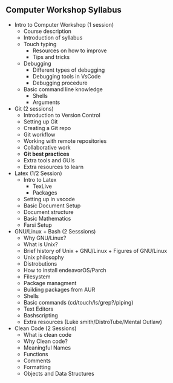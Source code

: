 ## Computer Workshop Syllabus
- Intro to Computer Workshop (1 session)
    - Course description
    - Introduction of syllabus
    - Touch typing
        - Resources on how to improve
        - Tips and tricks
    - Debugging
        - Different types of debugging
        - Debugging tools in VsCode
        - Debugging procedure
    - Basic command line knowledge
        - Shells
        - Arguments
- Git (2 sessions)
    - Introduction to Version Control
    - Setting up Git
    - Creating a Git repo
    - Git workflow
    - Working with remote repositories
    - Collaborative work
    - **Git best practices**
    - Extra tools and GUIs
    - Extra resources to learn
- Latex (1/2 Session)
    - Intro to Latex
        - TexLive
        - Packages
    - Setting up in vscode
    - Basic Document Setup
    - Document structure
    - Basic Mathematics
    - Farsi Setup
- GNU/Linux + Bash (2 Sesssions)
    - Why GNU/Linux?
    - What is Unix?
    - Brief history of Unix + GNU/Linux + Figures of GNU/Linux
    - Unix philosophy
    - Distrobutions
    - How to install endeavorOS/Parch
    - Filesystem
    - Package managment
    - Building packages from AUR
    - Shells
    - Basic commands (cd/touch/ls/grep?/piping)
    - Text Editors
    - Bashscripting
    - Extra resources (Luke smith/DistroTube/Mental Outlaw)
- Clean Code (2 Sessions)
    - What is clean code 
    - Why Clean code?
    - Meaningful Names
    - Functions
    - Comments
    - Formatting
    - Objects and Data Structures
